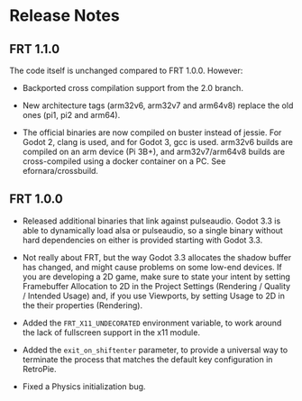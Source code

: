 Release Notes
=============

## FRT 1.1.0

The code itself is unchanged compared to FRT 1.0.0. However:

- Backported cross compilation support from the 2.0 branch.

- New architecture tags (arm32v6, arm32v7 and arm64v8) replace the old
  ones (pi1, pi2 and arm64).

- The official binaries are now compiled on buster instead of jessie.
  For Godot 2, clang is used, and for Godot 3, gcc is used. arm32v6
  builds are compiled on an arm device (Pi 3B+), and arm32v7/arm64v8
  builds are cross-compiled using a docker container on a PC.
  See efornara/crossbuild.

## FRT 1.0.0

- Released additional binaries that link against pulseaudio. Godot 3.3 is
  able to dynamically load alsa or pulseaudio, so a single binary without
  hard dependencies on either is provided starting with Godot 3.3.

- Not really about FRT, but the way Godot 3.3 allocates the shadow buffer
  has changed, and might cause problems on some low-end devices.
  If you are developing a 2D game, make sure to state your intent by
  setting Framebuffer Allocation to 2D in the Project Settings (Rendering /
  Quality / Intended Usage) and, if you use Viewports, by setting Usage
  to 2D in the their properties (Rendering).

- Added the `FRT_X11_UNDECORATED` environment variable, to work around the
  lack of fullscreen support in the x11 module.

- Added the `exit_on_shiftenter` parameter, to provide a universal way to
  terminate the process that matches the default key configuration in
  RetroPie.

- Fixed a Physics initialization bug.

